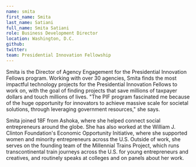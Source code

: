 ```yaml
---
name: smita
first_name: Smita
last_name: Satiani
full_name: Smita Satiani
role: Business Development Director
location: Washington, D.C.
github:
twitter:
team: Presidential Innovation Fellowship
---
```


Smita is the Director of Agency Engagement for the Presidential Innovation Fellows program. Working with over 30 agencies, Smita finds the most impactful technology projects for the Presidential Innovation Fellows to work on, with the goal of finding projects that save millions of taxpayer dollars and touch millions of lives. "The PIF program fascinated me because of the huge opportunity for innovators to achieve massive scale for societal solutions, through leveraging government resources," she says.

Smita joined 18F from Ashoka, where she helped connect social entrepreneurs around the globe. She has also worked at the William J. Clinton Foundation's Economic Opportunity Initiative, where she supported women and minority entrepreneurs across the U.S. Outside of work, she serves on the founding team of the Millennial Trains Project, which runs transcontinental train journeys across the U.S. for young entrepreneurs and creatives, and routinely speaks at colleges and on panels about her work.
